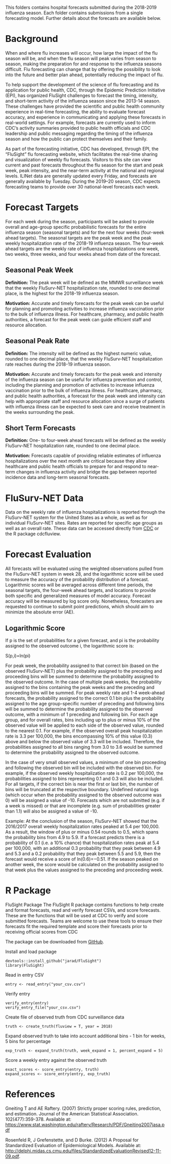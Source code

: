 This folders contains hospital forecasts submitted during the 2018-2019 influenza season. Each folder contains submissions from a single forecasting model. Further details about the forecasts are available below. 

# Background
When and where flu increases will occur, how large the impact of the flu season will be, and when the flu season will peak varies from season to season, making the preparation for and response to the influenza seasons difficult. Flu forecasting can change that by offering the possibility to look into the future and better plan ahead, potentially reducing the impact of flu.

To help support the development of the science of flu forecasting and its application for public health, CDC, through the Epidemic Prediction Initiative (EPI), has organized FluSight challenges to forecast the timing, intensity, and short-term activity of the influenza season since the 2013-14 season. These challenges have provided the scientific and public health community experience in real-time forecasting, the ability to evaluate forecast accuracy, and experience in communicating and applying these forecasts in real-world settings. For example, forecasts are currently used to inform CDC’s activity summaries provided to public health officials and CDC leadership and public messaging regarding the timing of the influenza season and how the public can protect themselves and their family.

As part of the forecasting initiative, CDC has developed, through EPI, the “FluSight” flu forecasting website, which facilitates the real-time sharing and visualization of weekly flu forecasts. Visitors to this site can view current and past forecasts throughout the flu season for the start and peak week, peak intensity, and the near-term activity at the national and regional levels. ILINet data are generally updated every Friday, and forecasts are generally available by Tuesday. During the 2019–20 season, CDC expects forecasting teams to provide over 30 national-level forecasts each week.

# Forecast Targets
For each week during the season, participants will be asked to provide overall and age-group specific probabilistic forecasts for the entire influenza season (seasonal targets) and for the next four weeks (four-week ahead targets). The seasonal targets are the peak week and the peak weekly hospitalization rate of the 2018-19 influenza season. The four-week ahead targets are the weekly rate of influenza hospitalizations one week, two weeks, three weeks, and four weeks ahead from date of the forecast.

## Seasonal Peak Week
**Definition:** The peak week will be defined as the MMWR surveillance week that the weekly FluSurv-NET hospitalization rate, rounded to one decimal place, is the highest for the 2018-19 influenza season.

**Motivation:** Accurate and timely forecasts for the peak week can be useful for planning and promoting activities to increase influenza vaccination prior to the bulk of influenza illness. For healthcare, pharmacy, and public health authorities, a forecast for the peak week can guide efficient staff and resource allocation.

## Seasonal Peak Rate
**Definition:** The intensity will be defined as the highest numeric value, rounded to one decimal place, that the weekly FluSurv-NET hospitalization rate reaches during the 2018-19 influenza season.

**Motivation:** Accurate and timely forecasts for the peak week and intensity of the influenza season can be useful for influenza prevention and control, including the planning and promotion of activities to increase influenza vaccination prior to the bulk of influenza illness. For healthcare, pharmacy, and public health authorities, a forecast for the peak week and intensity can help with appropriate staff and resource allocation since a surge of patients with influenza illness can be expected to seek care and receive treatment in the weeks surrounding the peak.

## Short Term Forecasts
**Definition:** One- to four-week ahead forecasts will be defined as the weekly FluSurv-NET hospitalization rate, rounded to one decimal place.

**Motivation:** Forecasts capable of providing reliable estimates of influenza hospitalizations over the next month are critical because they allow healthcare and public health officials to prepare for and respond to near-term changes in influenza activity and bridge the gap between reported incidence data and long-term seasonal forecasts.

# FluSurv-NET Data
Data on the weekly rate of influenza hospitalizations is reported through the FluSurv-NET system for the United States as a whole, as well as for individual FluSurv-NET sites. Rates are reported for specific age groups as well as an overall rate. These data can be accessed directly from [CDC](https://gis.cdc.gov/GRASP/Fluview/FluHospRates.html) or the R package cdcfluview. 

# Forecast Evaluation
All forecasts will be evaluated using the weighted observations pulled from the FluSurv-NET system in week 28, and the logarithmic score will be used to measure the accuracy of the probability distribution of a forecast. Logarithmic scores will be averaged across different time periods, the seasonal targets, the four-week ahead targets, and locations to provide both specific and generalized measures of model accuracy. Forecast accuracy will be measured by log score only. Nonetheless, forecasters are requested to continue to submit point predictions, which should aim to minimize the absolute error (AE).

## Logarithmic Score
If p is the set of probabilities for a given forecast, and pi is the probability assigned to the observed outcome i, the logarithmic score is:

S(p,i)=ln(pi)

For peak week, the probability assigned to that correct bin (based on the observed FluSurv-NET) plus the probability assigned to the preceding and proceeding bins will be summed to determine the probability assigned to the observed outcome. In the case of multiple peak weeks, the probability assigned to the bins containing the peak weeks and the preceding and proceeding bins will be summed. For peak weekly rate and 1-4 week-ahead forecasts, the probability assigned to the correct 0.1 bin plus the probability assigned to the age group-specific number of preceding and following bins will be summed to determine the probability assigned to the observed outcome, with a minimum of 1 preceding and following bin. For each age group, and for overall rates, bins including up to plus or minus 10% of the observed value will be applied to each side of the observed value, rounded to the nearest 0.1. For example, if the observed overall peak hospitalization rate is 3.3 per 100,000, the bins encompassing 10% of this value (0.3) above and below the observed value of 3.3 will be included. Therefore, the probabilities assigned to all bins ranging from 3.0 to 3.6 would be summed to determine the probability assigned to the observed outcome.

In the case of very small observed values, a minimum of one bin proceeding and following the observed bin will be included with the observed bin. For example, if the observed weekly hospitalization rate is 0.2 per 100,000, the probabilities assigned to bins representing 0.1 and 0.3 will also be included. For all targets, if the correct bin is near the first or last bin, the number of bins will be truncated at the respective boundary. Undefined natural logs (which occur when the probability assigned to the observed outcome was 0) will be assigned a value of -10. Forecasts which are not submitted (e.g. if a week is missed) or that are incomplete (e.g. sum of probabilities greater than 1.1) will also be assigned a value of -10.

Example: At the conclusion of the season, FluSurv-NET showed that the 2016/2017 overall weekly hospitalization rates peaked at 5.4 per 100,000. As a result, the window of plus or minus 0.54 rounds to 0.5, which spans the probability bins from 4.9 to 5.9. If a forecast predicts there is a probability of 0.1 (i.e. a 10% chance) that hospitalization rates peak at 5.4 per 100,000, with an additional 0.3 probability that they peak between 4.9 and 5.3 and a 0.2 probability that they peak between 5.5 and 5.9, then the forecast would receive a score of ln(0.6)=−0.51. If the season peaked on another week, the score would be calculated on the probability assigned to that week plus the values assigned to the preceding and proceeding week.

# R Package
FluSight Package
The FluSight R package contains functions to help create and format forecasts, read and verify forecast CSVs, and score forecasts. These are the functions that will be used at CDC to verify and score submitted forecasts. Teams are welcome to use these tools to ensure their forecasts fit the required template and score their forecasts prior to receiving official scores from CDC

The package can be downloaded from [GitHub](https://github.com/jarad/FluSight).

Install and load package
```
devtools::install_github("jarad/FluSight")
library(FluSight)
```
Read in entry CSV
```
entry <- read_entry("your_csv.csv")
```
Verify entry
```
verify_entry(entry)
verify_entry_file("your_csv.csv")
```
Create file of observed truth from CDC surveillance data
```
truth <- create_truth(fluview = T, year = 2018)
```
Expand observed truth to take into account additional bins - 1 bin for weeks, 5 bins for percentage
```
exp_truth <- expand_truth(truth, week_expand = 1, percent_expand = 5)
```
Score a weekly entry against the observed truth
```
exact_scores <- score_entry(entry, truth)
expand_scores <- score_entry(entry, exp_truth)
```
# References
Gneiting T and AE Raftery. (2007) Strictly proper scoring rules, prediction, and estimation. Journal of the American Statistical Association. 102(477):359-378. Available at: https://www.stat.washington.edu/raftery/Research/PDF/Gneiting2007jasa.pdf

Rosenfeld R, J Grefenstette, and D Burke. (2012) A Proposal for Standardized Evaluation of Epidemiological Models. Available at: http://delphi.midas.cs.cmu.edu/files/StandardizedEvaluationRevised12-11-09.pdf.
